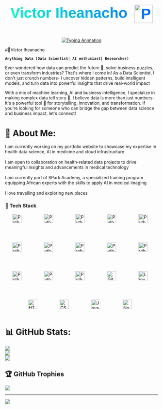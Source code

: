 <!-- Beautiful GitHub Header -->
<p align="center" style="font-family: 'Poppins', sans-serif; font-size: 48px; font-weight: 600; background: linear-gradient(90deg, #00FFC6, #0066FF); -webkit-background-clip: text; color: transparent;">
  Victor Iheanacho
  <img src="https://media.giphy.com/media/M9gbBd9nbDrOTu1Mqx/giphy.gif" width="60px" style="vertical-align: middle; margin-left: 10px;" alt="Person typing on laptop" />
</p>

<p align="center">
  <!-- Typing SVG by DenverCoder1 -->
  <a href="https://github.com/DenverCoder1/readme-typing-svg">
    <img src="https://readme-typing-svg.demolab.com?lines=ML+Engineer;AI+Researcher;Anything+Data&font=JetBrains+Mono&center=true&width=440&height=45&color=00FFC6&vCenter=true&pause=1000&size=22" alt="Typing Animation" />
  </a>
</p>



#🥷Victor Iheanacho 

**`Anything Data (Data Scientist| AI enthusiast| Researcher)`**

Ever wondered how data can predict the future 🤔, solve business puzzles, or even transform industries? That's where I come in! As a Data Scientist, I don't just crunch numbers- I uncover hidden patterns, build intelligent models, and turn data into powerful insights that drive real-world impact

With a mix of machine learning, AI and business intelligence, I specialize in making complex data tell story 📖. I believe data is more than just numbers- it's a powerful tool 🧰 for storytelling, innovation, and transformation. If you're looking for someone who can bridge the gap between data science and business impact, let's connect! 

# 💫 About Me:
I am currently working on my portfolio website to showcase my expertise in health data science, AI in medicine and cloud infrastructure<br><br>I am open to collaboration on health-related data projects to drive meaningful insights and advancements in medical technology<br><br>I am currently part of SPark Academy, a specialized training program equipping African experts with the skills to apply AI in medical imaging<br><br>I love travelling and exploring new places

### 🧰 Tech Stack

<div style = "display:flex;align-items:center;justify-content:center;gap:4rem;flex-wrap:wrap;" class = "tech-stack">
<img  alt="Python" width="30px" height = "auto" style="padding-right:10px;" src="https://cdn.jsdelivr.net/gh/devicons/devicon/icons/python/python-plain.svg" />
<img alt="Python" width="30px" height = "auto"  style="padding-right:10px;" src="https://cdn.jsdelivr.net/gh/devicons/devicon@latest/icons/tensorflow/tensorflow-original.svg" />
<img alt="Python" width="30px" height = "auto"  style="padding-right:10px;" src="https://cdn.jsdelivr.net/gh/devicons/devicon@latest/icons/pytorch/pytorch-original.svg" /> 
<img  alt="Python" width="30px" height = "auto"  style="padding-right:10px;" src="https://cdn.jsdelivr.net/gh/devicons/devicon@latest/icons/keras/keras-original.svg" />
<img alt="Python" width="30px" height = "auto" style="padding-right:10px;" src="https://cdn.jsdelivr.net/gh/devicons/devicon@latest/icons/scikitlearn/scikitlearn-original.svg" />
<img alt="Python" width="30px" height = "auto"  style="padding-right:10px;" src="https://cdn.jsdelivr.net/gh/devicons/devicon@latest/icons/matplotlib/matplotlib-original.svg" />
<img alt="Python" width="30px" height = "auto"  style="padding-right:10px;" src="https://cdn.jsdelivr.net/gh/devicons/devicon@latest/icons/numpy/numpy-original.svg" />
<img alt="Python" width="30px" height = "auto"  style="padding-right:10px;" src="https://cdn.jsdelivr.net/gh/devicons/devicon@latest/icons/pandas/pandas-original.svg" />
<img alt="Python" width="30px" height = "auto"  height = "auto"  style="padding-right:10px;" src="https://cdn.jsdelivr.net/gh/devicons/devicon@latest/icons/plotly/plotly-original.svg" />
<img  alt="Python" width="30px" height = "auto"  style="padding-right:10px;" src="https://cdn.jsdelivr.net/gh/devicons/devicon@latest/icons/django/django-plain.svg" />
<img  alt="Python" width="30px" height = "auto"  style="padding-right:10px;" src="https://cdn.jsdelivr.net/gh/devicons/devicon@latest/icons/flask/flask-original.svg" />
<img  alt="Python" width="30px" height = "auto"  style="padding-right:10px;" src="https://cdn.jsdelivr.net/gh/devicons/devicon@latest/icons/mongodb/mongodb-original.svg" />
<img  alt="Python" width="30px" height = "auto"  style="padding-right:10px;" src="https://cdn.jsdelivr.net/gh/devicons/devicon@latest/icons/mysql/mysql-original.svg" />    
<img  alt="Git" width="30px" height = "auto"  style="padding-right:10px;" src="https://cdn.jsdelivr.net/gh/devicons/devicon/icons/git/git-original.svg" />
<img  alt="Linux" width="30px" height = "auto"  style="padding-right:10px;" src="https://cdn.jsdelivr.net/gh/devicons/devicon/icons/linux/linux-original.svg" />
<img  alt="HTML" width="30px" height = "auto"  style="padding-right:10px;" src="https://cdn.jsdelivr.net/gh/devicons/devicon/icons/html5/html5-plain.svg" />
<img  alt="CSS" width="30px" height = "auto"  style="padding-right:10px;" src="https://cdn.jsdelivr.net/gh/devicons/devicon/icons/css3/css3-plain.svg" />
<img alt="JavaScript" width="30px" height = "auto"  style="padding-right:10px;" src="https://cdn.jsdelivr.net/gh/devicons/devicon/icons/javascript/javascript-plain.svg" />
<img alt="NodeJS" width="30px" height = "auto"  style="padding-right:10px;" src="https://cdn.jsdelivr.net/gh/devicons/devicon/icons/nodejs/nodejs-original.svg" />
</div>
<br />

#


# 📊 GitHub Stats:
![](https://github-readme-stats.vercel.app/api?username=viktor-nacho&theme=dark&hide_border=false&include_all_commits=false&count_private=false)<br/>
![](https://nirzak-streak-stats.vercel.app/?user=viktor-nacho&theme=dark&hide_border=false)<br/>
![](https://github-readme-stats.vercel.app/api/top-langs/?username=viktor-nacho&theme=dark&hide_border=false&include_all_commits=false&count_private=false&layout=compact)

## 🏆 GitHub Trophies
![](https://github-profile-trophy.vercel.app/?username=viktor-nacho&theme=monokai&no-frame=false&no-bg=true&margin-w=4)

---
[![](https://visitcount.itsvg.in/api?id=viktor-nacho&icon=0&color=0)](https://visitcount.itsvg.in)

<!-- Proudly created with GPRM ( https://gprm.itsvg.in ) -->
